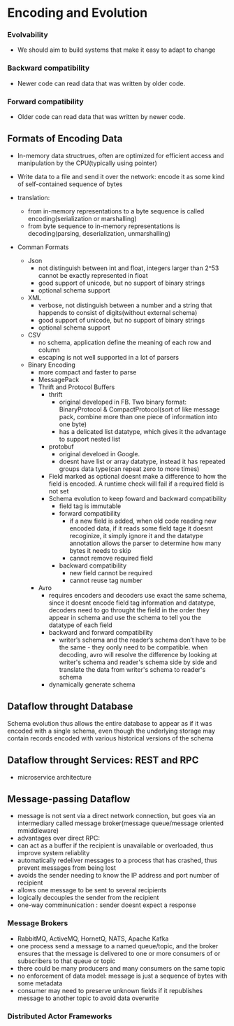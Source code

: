# Encoding and Evolution

### Evolvability
  - We should aim to build systems that make it easy to adapt to change

### Backward compatibility
  - Newer code can read data that was written by older code.

### Forward compatibility 
  - Older code can read data that was written by newer code.


## Formats of Encoding Data
- In-memory data structrues, often are optimized for efficient access and manipulation by the CPU(typically using pointer)
- Write data to a file and send it over the network: encode it as some kind of self-contained sequence of bytes
- translation:
  - from in-memory representations to a byte sequence is called encoding(serialization or marshalling)
  - from byte sequence to in-memory representations is decoding(parsing, deserialization, unmarshalling)
  
- Comman Formats
  - Json
    - not distinguish between int and float, integers larger than 2^53 cannot be exactly represented in float
    - good support of unicode, but no support of binary strings 
    - optional schema support
  - XML
    - verbose, not distinguish between a number and a string that happends to consist of digits(without external schema)
    - good support of unicode, but no support of binary strings
    - optional schema support
  - CSV
    - no schema, application define the meaning of each row and column  
    - escaping is not well supported in a lot of parsers
  - Binary Encoding
    - more compact and faster to parse
    - MessagePack
    - Thrift and Protocol Buffers
      - thrift
         - original developed in FB. Two binary format: BinaryProtocol & CompactProtocol(sort of like message pack, combine more than one piece of information into one byte)
         - has a delicated list datatype, which gives it the advantage to support nested list
      - protobuf
         - original develoed in Google.
         - doesnt have list or array datatype, instead it has repeated groups data type(can repeat zero to more times)
      - Field marked as optional doesnt make a difference to how the field is encoded. A runtime check will fail if a required field is not set
      - Schema evolution to keep foward and backward compatibility
        - field tag is immutable
        - forward compatibility 
          - if a new field is added, when old code reading new encoded data, if it reads some field tage it doesnt recoginize, it simply ignore it and the datatype annotation allows the parser to determine how many bytes it needs to skip
          - cannot remove required field
        - backward compatibility
          - new field cannot be required
          - cannot reuse tag number
    - Avro
      - requires encoders and decoders use exact the same schema, since it doesnt encode field tag information and datatype, decoders need to go throught the field in the order they appear in schema and use the schema to tell you the datatype of each field
      - backward and forward compatibility
        - writer’s schema and the reader’s schema don’t have to be the same - they oonly need to be compatible. when decoding, avro will resolve the difference by looking at writer's schema and reader's schema side by side and translate the data from writer's schema to reader's schema
      - dynamically generate schema
      
 ## Dataflow throught Database
 Schema evolution thus allows the entire database to appear as if it was encoded with a single schema, even though the underlying storage may contain records encoded with various historical versions of the schema
 
 ## Dataflow throught Services: REST and RPC
 - microservice architecture
 
 ## Message-passing Dataflow
 - message is not sent via a direct network connection, but goes via an intermediary called message broker(message queue/message oriented mmiddleware)
 - advantages over direct RPC:
  - can act as a buffer if the recipient is unavailable or overloaded, thus improve system reliablity
  - automatically redeliver messages to a process that has crashed, thus prevent messages from being lost
  - avoids the sender needing to know the IP address and port number of recipient
  - allows one message to be sent to several recipients
  - logically decouples the sender from the recipient
 - one-way comminunication : sender doesnt expect a response

### Message Brokers
  - RabbitMQ, ActiveMQ, HornetQ, NATS, Apache Kafka
  - one process send a message to a named queue/topic, and the broker ensures that the message is delivered to one or more consumers of or subscribers to that queue or topic
  - there could be many producers and many consumers on the same topic
  - no enforcement of data model: message is just a sequence of bytes with some metadata
  - consumer may need to preserve unknown fields if it republishes message to another topic to avoid data overwrite

### Distributed Actor Frameworks
  

 
 
        
       
     
        
      
    
  
